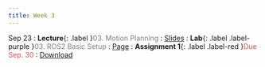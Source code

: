 ```yaml
---
title: Week 3
---
```


Sep 23
: **Lecture**{: .label }<span style="color: gray; font-weight: normal;">03. Motion Planning</span>
  : [Slides](https://rpai-lab.github.io/EE211-25Fall/assets/slides/lecture/EE211-25Fall-Lecture3.pdf)
: **Lab**{: .label .label-purple }<span style="color: gray; font-weight: normal;">03. ROS2 Basic Setup</span>
  : [Page](https://rpai-lab.github.io/EE211-25Fall/assets/lab/week3/week3-page)
: **Assignment 1**{: .label .label-red }<span style="color: #e94c4c; font-weight: normal;">Due Sep. 30</span>
  : [Download](https://rpai-lab.github.io/EE211-25Fall/assets/hw/Assignment_1.pdf)
<!-- : [Page](http://127.0.0.1:4000/EE211-25Fall/assets/lab/week3/week3-page) -->
  <!-- : [Download](http://127.0.0.1:4000/EE211-25Fall/assets/hw/Assignment_1.pdf) -->
<!-- : **Attachment**{: .label .label-yellow }<span style="color: gray; font-weight: normal;">Using ROS in Docker Container</span> -->
<!--   : [Download](https://rpai-lab.github.io/EE211-25Fall/assets/lab/week2/Using_ROS_with_docker.pdf) -->
<!--  -->
